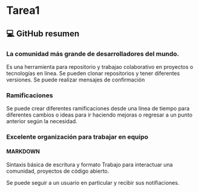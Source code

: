 # Tarea1
## 💻 GitHub resumen

### La comunidad más grande de desarrolladores del mundo.

Es una herramienta para repositorio y trabajao colaborativo en proyectos o tecnologías en línea.
Se pueden clonar repositorios y tener diferentes versiones.
Se puede realizar mensajes de confirmación

### Ramificaciones
Se puede crear diferentes ramificaciones desde una línea de tiempo para diferentes cambios o ideas
para ir haciendo mejoras o regresar a un punto anterior según la necesidad.

### Excelente organización para trabajar en equipo

#### MARKDOWN
Sintaxis básica de escritura y formato
Trabajo para interactuar una comunidad, proyectos de código abierto.

[^note]:
Se puede seguir a un usuario en particular y recibir sus notifiaciones.
